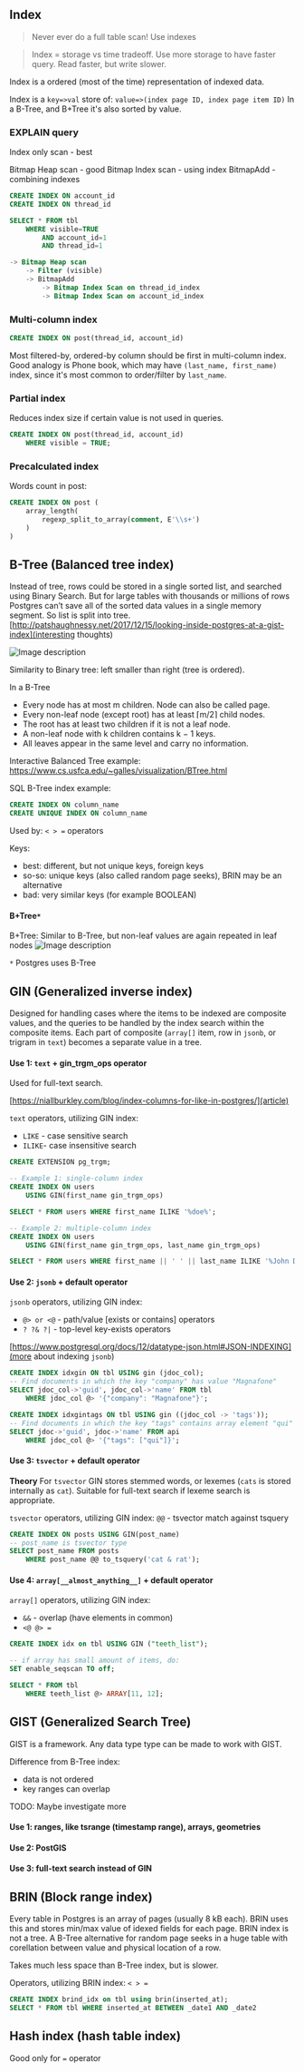 ## Index
> Never ever do a full table scan! Use indexes

> Index = storage vs time tradeoff.
> Use more storage to have faster query. 
> Read faster, but write slower.

Index is a ordered (most of the time) representation of indexed data.

Index is a `key=>val` store of: 
`value=>(index page ID, index page item ID)`
In a B-Tree, and B+Tree it's also sorted by value.

### EXPLAIN query
Index only scan - best

Bitmap Heap scan - good
    Bitmap Index scan - using index
    BitmapAdd - combining indexes

```sql
CREATE INDEX ON account_id
CREATE INDEX ON thread_id

SELECT * FROM tbl
    WHERE visible=TRUE 
        AND account_id=1
        AND thread_id=1

-> Bitmap Heap scan
    -> Filter (visible)
    -> BitmapAdd
        -> Bitmap Index Scan on thread_id_index
        -> Bitmap Index Scan on account_id_index
```

### Multi-column index
```sql
CREATE INDEX ON post(thread_id, account_id)
```
Most filtered-by, ordered-by column should be first in multi-column index.
Good analogy is Phone book, which may have `(last_name, first_name)` index, since it's most common to order/filter by `last_name`.

### Partial index
Reduces index size if certain value is not used in queries.

```sql
CREATE INDEX ON post(thread_id, account_id)
    WHERE visible = TRUE;
```

### Precalculated index
Words count in post:
```sql
CREATE INDEX ON post (
    array_length(
        regexp_split_to_array(comment, E'\\s+')
    )
)
```

## B-Tree (Balanced tree index)

Instead of tree, rows could be stored in a single sorted list, and searched using Binary Search.
But for large tables with thousands or millions of rows 
Postgres can’t save all of the sorted data values in a single memory segment.
So list is split into tree.
[http://patshaughnessy.net/2017/12/15/looking-inside-postgres-at-a-gist-index](interesting thoughts)

![Image description](./b-tree_vs_binary-tree.png)

Similarity to Binary tree: left smaller than right (tree is ordered).

In a B-Tree
- Every node has at most m children. Node can also be called page.
- Every non-leaf node (except root) has at least ⌈m/2⌉ child nodes.
- The root has at least two children if it is not a leaf node.
- A non-leaf node with k children contains k − 1 keys.
- All leaves appear in the same level and carry no information.

Interactive Balanced Tree example:
https://www.cs.usfca.edu/~galles/visualization/BTree.html

SQL B-Tree index example:
```sql
CREATE INDEX ON column_name
CREATE UNIQUE INDEX ON column_name
```

Used by: `< > =` operators

Keys:
- best: different, but not unique keys, foreign keys
- so-so: unique keys (also called random page seeks),
    BRIN may be an alternative 
- bad: very similar keys (for example BOOLEAN)

#### B+Tree`*`
B+Tree: Similar to B-Tree, but non-leaf values are again repeated in leaf nodes
![Image description](./b+tree.jpeg)

`*` Postgres uses B-Tree

## GIN (Generalized inverse index)

Designed for handling cases where the items to be indexed are composite values, 
and the queries to be handled by the index search within the composite items.
Each part of composite (`array[]` item, row in `jsonb`, or trigram in `text`) becomes a separate value in a tree.

#### Use 1: `text` + gin_trgm_ops operator

Used for full-text search.

[https://niallburkley.com/blog/index-columns-for-like-in-postgres/](article)

`text` operators, utilizing GIN index:
- `LIKE` - case sensitive search
- `ILIKE`- case insensitive search

```sql
CREATE EXTENSION pg_trgm;

-- Example 1: single-column index
CREATE INDEX ON users 
    USING GIN(first_name gin_trgm_ops)

SELECT * FROM users WHERE first_name ILIKE '%doe%';

-- Example 2: multiple-column index
CREATE INDEX ON users
    USING GIN(first_name gin_trgm_ops, last_name gin_trgm_ops)

SELECT * FROM users WHERE first_name || ' ' || last_name ILIKE '%John Doe%'
```

#### Use 2: `jsonb` + default operator

`jsonb` operators, utilizing GIN index:
- `@> or <@` - path/value [exists or contains] operators
- `? ?& ?|` - top-level key-exists operators

[https://www.postgresql.org/docs/12/datatype-json.html#JSON-INDEXING](more about indexing `jsonb`)

```sql
CREATE INDEX idxgin ON tbl USING gin (jdoc_col);
-- Find documents in which the key "company" has value "Magnafone"
SELECT jdoc_col->'guid', jdoc_col->'name' FROM tbl 
    WHERE jdoc_col @> '{"company": "Magnafone"}';

CREATE INDEX idxgintags ON tbl USING gin ((jdoc_col -> 'tags'));
-- Find documents in which the key "tags" contains array element "qui"
SELECT jdoc->'guid', jdoc->'name' FROM api
    WHERE jdoc_col @> '{"tags": ["qui"]}';
```

#### Use 3: `tsvector` + default operator

**Theory** For `tsvector` GIN stores stemmed words, or lexemes (`cats` is stored internally as `cat`). 
Suitable for full-text search if lexeme search is appropriate.

`tsvector` operators, utilizing GIN index:
`@@` - tsvector match against tsquery
```sql
CREATE INDEX ON posts USING GIN(post_name)
-- post_name is tsvector type
SELECT post_name FROM posts 
    WHERE post_name @@ to_tsquery('cat & rat');
```

#### Use 4: `array[__almost_anything__]` + default operator

`array[]` operators, utilizing GIN index:
- `&&` - overlap (have elements in common)
- `<@ @> =`

```sql
CREATE INDEX idx on tbl USING GIN ("teeth_list");

-- if array has small amount of items, do:
SET enable_seqscan TO off;

SELECT * FROM tbl 
    WHERE teeth_list @> ARRAY[11, 12];
```

## GIST (Generalized Search Tree)

GIST is a framework.
Any data type type can be made to work with GIST.

Difference from B-Tree index:
- data is not ordered
- key ranges can overlap

TODO: Maybe investigate more

#### Use 1: ranges, like tsrange (timestamp range), arrays, geometries
#### Use 2: PostGIS
#### Use 3: full-text search instead of GIN

## BRIN (Block range index)

Every table in Postgres is an array of pages (usually 8 kB each).
BRIN uses this and stores min/max value of idexed fields for each page.
BRIN index is not a tree.
A B-Tree alternative for random page seeks in a huge table with corellation between value and physical location of a row.

Takes much less space than B-Tree index, but is slower.

Operators, utilizing BRIN index:
`< > =`

```sql
CREATE INDEX brind_idx on tbl using brin(inserted_at);
SELECT * FROM tbl WHERE inserted_at BETWEEN _date1 AND _date2
```

## Hash index (hash table index)

Good only for `=` operator